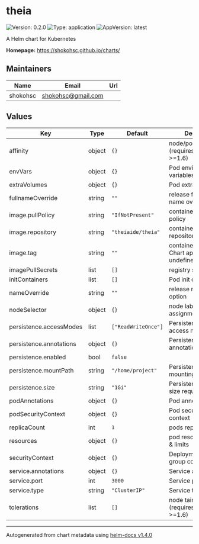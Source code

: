 # theia

![Version: 0.2.0](https://img.shields.io/badge/Version-0.2.0-informational?style=flat-square) ![Type: application](https://img.shields.io/badge/Type-application-informational?style=flat-square) ![AppVersion: latest](https://img.shields.io/badge/AppVersion-latest-informational?style=flat-square)

A Helm chart for Kubernetes

**Homepage:** <https://shokohsc.github.io/charts/>

## Maintainers

| Name | Email | Url |
| ---- | ------ | --- |
| shokohsc | shokohsc@gmail.com |  |

## Values

| Key | Type | Default | Description |
|-----|------|---------|-------------|
| affinity | object | `{}` | node/pod affinities (requires Kubernetes >=1.6) |
| envVars | object | `{}` | Pod environment variables |
| extraVolumes | object | `{}` | Pod extra volumes |
| fullnameOverride | string | `""` | release full release name override option |
| image.pullPolicy | string | `"IfNotPresent"` | container image pull policy |
| image.repository | string | `"theiaide/theia"` | container image repository |
| image.tag | string | `""` | container image tag or Chart appVersion if undefined |
| imagePullSecrets | list | `[]` | registry secret |
| initContainers | list | `[]` | Pod init containers |
| nameOverride | string | `""` | release name override option |
| nodeSelector | object | `{}` | node labels for pod assignment |
| persistence.accessModes | list | `["ReadWriteOnce"]` | PersistentVolumeClaim access modes |
| persistence.annotations | object | `{}` | PersistentVolumeClaim annotations |
| persistence.enabled | bool | `false` |  |
| persistence.mountPath | string | `"/home/project"` | PersistentVolumeClaim mounting path |
| persistence.size | string | `"1Gi"` | PersistentVolumeClaim size request |
| podAnnotations | object | `{}` | Pod annotations |
| podSecurityContext | object | `{}` | Pod security group context |
| replicaCount | int | `1` | pods replica count |
| resources | object | `{}` | pod resource requests & limits |
| securityContext | object | `{}` | Deployment security group context |
| service.annotations | object | `{}` | Service annotations |
| service.port | int | `3000` | Service port |
| service.type | string | `"ClusterIP"` | Service type |
| tolerations | list | `[]` | node taints to tolerate (requires Kubernetes >=1.6) |

----------------------------------------------
Autogenerated from chart metadata using [helm-docs v1.4.0](https://github.com/norwoodj/helm-docs/releases/v1.4.0)
